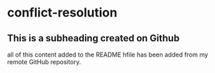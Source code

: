 # conflict-resolution

## This is a subheading created on Github

all of this content added to the README hfile has been added from my remote GitHub repository.
